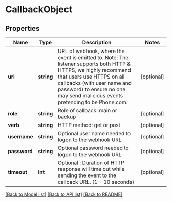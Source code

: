 # CallbackObject

## Properties
Name | Type | Description | Notes
------------ | ------------- | ------------- | -------------
**url** | **string** | URL of webhook, where the event is emitted to. Note: The listener supports both HTTP &amp; HTTPS, we highly recommend that users use HTTPS on all callbacks (with user name and password) to ensure no one may send malicious events pretending to be Phone.com. | [optional] 
**role** | **string** | Role of callback: main or backup | [optional] 
**verb** | **string** | HTTP method: get or post | [optional] 
**username** | **string** | Optional user name needed to logon to the webhook URL | [optional] 
**password** | **string** | Optional password needed to logon to the webhook URL | [optional] 
**timeout** | **int** | Optional : Duration of HTTP response will time out while sending the event to the callback URL. (1 - 10 seconds) | [optional] 

[[Back to Model list]](../README.md#documentation-for-models) [[Back to API list]](../README.md#documentation-for-api-endpoints) [[Back to README]](../README.md)


